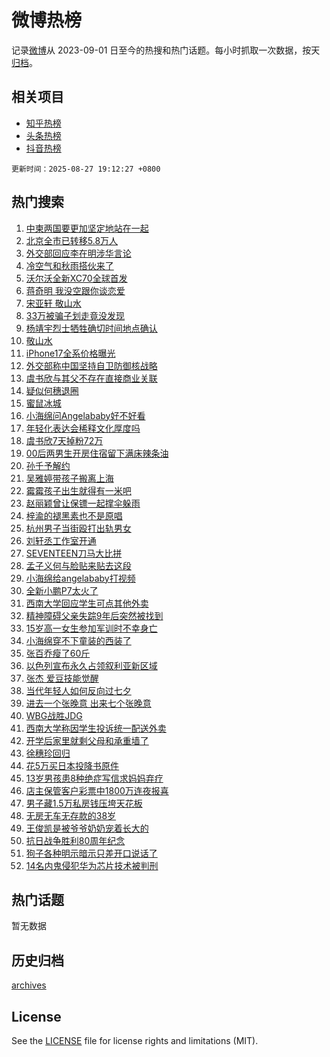 # 微博热榜

记录[微博](https://www.weibo.com)从 2023-09-01 日至今的热搜和热门话题。每小时抓取一次数据，按天[归档](archives)。

## 相关项目

- [知乎热榜](https://github.com/hotarchive/zhihu)
- [头条热榜](https://github.com/hotarchive/toutiao)
- [抖音热榜](https://github.com/hotarchive/douyin)


`更新时间：2025-08-27 19:12:27 +0800`

## 热门搜索

1. [中柬两国要更加坚定地站在一起](https://m.weibo.cn/search?containerid=100103type%3D1%26t%3D10%26q%3D%23%E4%B8%AD%E6%9F%AC%E4%B8%A4%E5%9B%BD%E8%A6%81%E6%9B%B4%E5%8A%A0%E5%9D%9A%E5%AE%9A%E5%9C%B0%E7%AB%99%E5%9C%A8%E4%B8%80%E8%B5%B7%23&stream_entry_id=51&isnewpage=1&extparam=seat%3D1%26q%3D%2523%25E4%25B8%25AD%25E6%259F%25AC%25E4%25B8%25A4%25E5%259B%25BD%25E8%25A6%2581%25E6%259B%25B4%25E5%258A%25A0%25E5%259D%259A%25E5%25AE%259A%25E5%259C%25B0%25E7%25AB%2599%25E5%259C%25A8%25E4%25B8%2580%25E8%25B5%25B7%2523%26pos%3D0%26stream_entry_id%3D51%26c_type%3D51%26filter_type%3Drealtimehot%26cate%3D10103%26dgr%3D0%26display_time%3D1756293145%26pre_seqid%3D17562931450360290000606)
1. [北京全市已转移5.8万人](https://m.weibo.cn/search?containerid=100103type%3D1%26t%3D10%26q%3D%23%E5%8C%97%E4%BA%AC%E5%85%A8%E5%B8%82%E5%B7%B2%E8%BD%AC%E7%A7%BB5.8%E4%B8%87%E4%BA%BA%23&stream_entry_id=31&isnewpage=1&extparam=seat%3D1%26flag%3D2%26lcate%3D5001%26realpos%3D1%26q%3D%2523%25E5%258C%2597%25E4%25BA%25AC%25E5%2585%25A8%25E5%25B8%2582%25E5%25B7%25B2%25E8%25BD%25AC%25E7%25A7%25BB5.8%25E4%25B8%2587%25E4%25BA%25BA%2523%26filter_type%3Drealtimehot%26stream_entry_id%3D31%26c_type%3D31%26band_rank%3D1%26pos%3D0%26cate%3D5001%26dgr%3D0%26display_time%3D1756293145%26pre_seqid%3D17562931450360290000606)
1. [外交部回应李在明涉华言论](https://m.weibo.cn/search?containerid=100103type%3D1%26t%3D10%26q%3D%23%E5%A4%96%E4%BA%A4%E9%83%A8%E5%9B%9E%E5%BA%94%E6%9D%8E%E5%9C%A8%E6%98%8E%E6%B6%89%E5%8D%8E%E8%A8%80%E8%AE%BA%23&stream_entry_id=31&isnewpage=1&extparam=seat%3D1%26flag%3D1%26lcate%3D5001%26realpos%3D2%26q%3D%2523%25E5%25A4%2596%25E4%25BA%25A4%25E9%2583%25A8%25E5%259B%259E%25E5%25BA%2594%25E6%259D%258E%25E5%259C%25A8%25E6%2598%258E%25E6%25B6%2589%25E5%258D%258E%25E8%25A8%2580%25E8%25AE%25BA%2523%26filter_type%3Drealtimehot%26stream_entry_id%3D31%26c_type%3D31%26band_rank%3D2%26pos%3D1%26cate%3D5001%26dgr%3D0%26display_time%3D1756293145%26pre_seqid%3D17562931450360290000606)
1. [冷空气和秋雨搭伙来了](https://m.weibo.cn/search?containerid=100103type%3D1%26t%3D10%26q%3D%23%E5%86%B7%E7%A9%BA%E6%B0%94%E5%92%8C%E7%A7%8B%E9%9B%A8%E6%90%AD%E4%BC%99%E6%9D%A5%E4%BA%86%23&stream_entry_id=31&isnewpage=1&extparam=seat%3D1%26flag%3D0%26lcate%3D5001%26realpos%3D3%26q%3D%2523%25E5%2586%25B7%25E7%25A9%25BA%25E6%25B0%2594%25E5%2592%258C%25E7%25A7%258B%25E9%259B%25A8%25E6%2590%25AD%25E4%25BC%2599%25E6%259D%25A5%25E4%25BA%2586%2523%26filter_type%3Drealtimehot%26stream_entry_id%3D31%26c_type%3D31%26band_rank%3D3%26pos%3D2%26cate%3D5001%26dgr%3D0%26display_time%3D1756293145%26pre_seqid%3D17562931450360290000606)
1. [沃尔沃全新XC70全球首发](https://m.weibo.cn/search?containerid=100103type%3D1%26t%3D10%26q%3D%23%E6%B2%83%E5%B0%94%E6%B2%83%E5%85%A8%E6%96%B0XC70%E5%85%A8%E7%90%83%E9%A6%96%E5%8F%91%23&stream_entry_id=31&isnewpage=1&extparam=seat%3D1%26stream_entry_id%3D31%26lcate%3D5001%26is_ad_pos%3D1%26band_rank%3D4%26q%3D%2523%25E6%25B2%2583%25E5%25B0%2594%25E6%25B2%2583%25E5%2585%25A8%25E6%2596%25B0XC70%25E5%2585%25A8%25E7%2590%2583%25E9%25A6%2596%25E5%258F%2591%2523%26dgr%3D0%26pos%3D3%26c_type%3D31%26topic_ad%3D1%26filter_type%3Drealtimehot%26cate%3D5001%26adid%3D298678%26display_time%3D1756293145%26pre_seqid%3D17562931450360290000606)
1. [蒋奇明 我没空跟你谈恋爱](https://m.weibo.cn/search?containerid=100103type%3D1%26t%3D10%26q%3D%E8%92%8B%E5%A5%87%E6%98%8E+%E6%88%91%E6%B2%A1%E7%A9%BA%E8%B7%9F%E4%BD%A0%E8%B0%88%E6%81%8B%E7%88%B1&stream_entry_id=31&isnewpage=1&extparam=seat%3D1%26flag%3D1%26lcate%3D5001%26realpos%3D4%26q%3D%25E8%2592%258B%25E5%25A5%2587%25E6%2598%258E%2520%25E6%2588%2591%25E6%25B2%25A1%25E7%25A9%25BA%25E8%25B7%259F%25E4%25BD%25A0%25E8%25B0%2588%25E6%2581%258B%25E7%2588%25B1%26filter_type%3Drealtimehot%26stream_entry_id%3D31%26c_type%3D31%26band_rank%3D4%26pos%3D4%26cate%3D5001%26dgr%3D0%26display_time%3D1756293145%26pre_seqid%3D17562931450360290000606)
1. [宋亚轩 敬山水](https://m.weibo.cn/search?containerid=100103type%3D1%26t%3D10%26q%3D%E5%AE%8B%E4%BA%9A%E8%BD%A9+%E6%95%AC%E5%B1%B1%E6%B0%B4&stream_entry_id=31&isnewpage=1&extparam=seat%3D1%26flag%3D1%26lcate%3D5001%26realpos%3D5%26q%3D%25E5%25AE%258B%25E4%25BA%259A%25E8%25BD%25A9%2520%25E6%2595%25AC%25E5%25B1%25B1%25E6%25B0%25B4%26filter_type%3Drealtimehot%26stream_entry_id%3D31%26c_type%3D31%26band_rank%3D5%26pos%3D5%26cate%3D5001%26dgr%3D0%26display_time%3D1756293145%26pre_seqid%3D17562931450360290000606)
1. [33万被骗子划走竟没发现](https://m.weibo.cn/search?containerid=100103type%3D1%26t%3D10%26q%3D%2333%E4%B8%87%E8%A2%AB%E9%AA%97%E5%AD%90%E5%88%92%E8%B5%B0%E7%AB%9F%E6%B2%A1%E5%8F%91%E7%8E%B0%23&stream_entry_id=31&isnewpage=1&extparam=seat%3D1%26flag%3D0%26lcate%3D5001%26realpos%3D6%26q%3D%252333%25E4%25B8%2587%25E8%25A2%25AB%25E9%25AA%2597%25E5%25AD%2590%25E5%2588%2592%25E8%25B5%25B0%25E7%25AB%259F%25E6%25B2%25A1%25E5%258F%2591%25E7%258E%25B0%2523%26filter_type%3Drealtimehot%26stream_entry_id%3D31%26c_type%3D31%26band_rank%3D6%26pos%3D6%26cate%3D5001%26dgr%3D0%26display_time%3D1756293145%26pre_seqid%3D17562931450360290000606)
1. [杨靖宇烈士牺牲确切时间地点确认](https://m.weibo.cn/search?containerid=100103type%3D1%26t%3D10%26q%3D%23%E6%9D%A8%E9%9D%96%E5%AE%87%E7%83%88%E5%A3%AB%E7%89%BA%E7%89%B2%E7%A1%AE%E5%88%87%E6%97%B6%E9%97%B4%E5%9C%B0%E7%82%B9%E7%A1%AE%E8%AE%A4%23&stream_entry_id=31&isnewpage=1&extparam=seat%3D1%26flag%3D0%26lcate%3D5001%26realpos%3D7%26q%3D%2523%25E6%259D%25A8%25E9%259D%2596%25E5%25AE%2587%25E7%2583%2588%25E5%25A3%25AB%25E7%2589%25BA%25E7%2589%25B2%25E7%25A1%25AE%25E5%2588%2587%25E6%2597%25B6%25E9%2597%25B4%25E5%259C%25B0%25E7%2582%25B9%25E7%25A1%25AE%25E8%25AE%25A4%2523%26filter_type%3Drealtimehot%26stream_entry_id%3D31%26c_type%3D31%26band_rank%3D7%26pos%3D7%26cate%3D5001%26dgr%3D0%26display_time%3D1756293145%26pre_seqid%3D17562931450360290000606)
1. [敬山水](https://m.weibo.cn/search?containerid=100103type%3D1%26t%3D10%26q%3D%E6%95%AC%E5%B1%B1%E6%B0%B4&stream_entry_id=31&isnewpage=1&extparam=seat%3D1%26flag%3D1%26lcate%3D5001%26realpos%3D8%26q%3D%25E6%2595%25AC%25E5%25B1%25B1%25E6%25B0%25B4%26filter_type%3Drealtimehot%26stream_entry_id%3D31%26c_type%3D31%26band_rank%3D8%26pos%3D8%26cate%3D5001%26dgr%3D0%26display_time%3D1756293145%26pre_seqid%3D17562931450360290000606)
1. [iPhone17全系价格曝光](https://m.weibo.cn/search?containerid=100103type%3D1%26t%3D10%26q%3D%23iPhone17%E5%85%A8%E7%B3%BB%E4%BB%B7%E6%A0%BC%E6%9B%9D%E5%85%89%23&stream_entry_id=31&isnewpage=1&extparam=seat%3D1%26flag%3D0%26lcate%3D5001%26realpos%3D9%26q%3D%2523iPhone17%25E5%2585%25A8%25E7%25B3%25BB%25E4%25BB%25B7%25E6%25A0%25BC%25E6%259B%259D%25E5%2585%2589%2523%26filter_type%3Drealtimehot%26stream_entry_id%3D31%26c_type%3D31%26band_rank%3D9%26pos%3D9%26cate%3D5001%26dgr%3D0%26display_time%3D1756293145%26pre_seqid%3D17562931450360290000606)
1. [外交部称中国坚持自卫防御核战略](https://m.weibo.cn/search?containerid=100103type%3D1%26t%3D10%26q%3D%23%E5%A4%96%E4%BA%A4%E9%83%A8%E7%A7%B0%E4%B8%AD%E5%9B%BD%E5%9D%9A%E6%8C%81%E8%87%AA%E5%8D%AB%E9%98%B2%E5%BE%A1%E6%A0%B8%E6%88%98%E7%95%A5%23&stream_entry_id=31&isnewpage=1&extparam=seat%3D1%26flag%3D1%26lcate%3D5001%26realpos%3D10%26q%3D%2523%25E5%25A4%2596%25E4%25BA%25A4%25E9%2583%25A8%25E7%25A7%25B0%25E4%25B8%25AD%25E5%259B%25BD%25E5%259D%259A%25E6%258C%2581%25E8%2587%25AA%25E5%258D%25AB%25E9%2598%25B2%25E5%25BE%25A1%25E6%25A0%25B8%25E6%2588%2598%25E7%2595%25A5%2523%26filter_type%3Drealtimehot%26stream_entry_id%3D31%26c_type%3D31%26band_rank%3D10%26pos%3D10%26cate%3D5001%26dgr%3D0%26display_time%3D1756293145%26pre_seqid%3D17562931450360290000606)
1. [虞书欣与其父不存在直接商业关联](https://m.weibo.cn/search?containerid=100103type%3D1%26t%3D10%26q%3D%23%E8%99%9E%E4%B9%A6%E6%AC%A3%E4%B8%8E%E5%85%B6%E7%88%B6%E4%B8%8D%E5%AD%98%E5%9C%A8%E7%9B%B4%E6%8E%A5%E5%95%86%E4%B8%9A%E5%85%B3%E8%81%94%23&stream_entry_id=31&isnewpage=1&extparam=seat%3D1%26flag%3D1%26lcate%3D5001%26realpos%3D11%26q%3D%2523%25E8%2599%259E%25E4%25B9%25A6%25E6%25AC%25A3%25E4%25B8%258E%25E5%2585%25B6%25E7%2588%25B6%25E4%25B8%258D%25E5%25AD%2598%25E5%259C%25A8%25E7%259B%25B4%25E6%258E%25A5%25E5%2595%2586%25E4%25B8%259A%25E5%2585%25B3%25E8%2581%2594%2523%26filter_type%3Drealtimehot%26stream_entry_id%3D31%26c_type%3D31%26band_rank%3D11%26pos%3D11%26cate%3D5001%26dgr%3D0%26display_time%3D1756293145%26pre_seqid%3D17562931450360290000606)
1. [疑似何穗退圈](https://m.weibo.cn/search?containerid=100103type%3D1%26t%3D10%26q%3D%23%E7%96%91%E4%BC%BC%E4%BD%95%E7%A9%97%E9%80%80%E5%9C%88%23&stream_entry_id=31&isnewpage=1&extparam=seat%3D1%26flag%3D2%26lcate%3D5001%26realpos%3D12%26q%3D%2523%25E7%2596%2591%25E4%25BC%25BC%25E4%25BD%2595%25E7%25A9%2597%25E9%2580%2580%25E5%259C%2588%2523%26filter_type%3Drealtimehot%26stream_entry_id%3D31%26c_type%3D31%26band_rank%3D12%26pos%3D12%26cate%3D5001%26dgr%3D0%26display_time%3D1756293145%26pre_seqid%3D17562931450360290000606)
1. [蜜鼠冰城](https://m.weibo.cn/search?containerid=100103type%3D1%26t%3D10%26q%3D%E8%9C%9C%E9%BC%A0%E5%86%B0%E5%9F%8E&stream_entry_id=31&isnewpage=1&extparam=seat%3D1%26flag%3D2%26lcate%3D5001%26realpos%3D13%26q%3D%25E8%259C%259C%25E9%25BC%25A0%25E5%2586%25B0%25E5%259F%258E%26filter_type%3Drealtimehot%26stream_entry_id%3D31%26c_type%3D31%26band_rank%3D13%26pos%3D13%26cate%3D5001%26dgr%3D0%26display_time%3D1756293145%26pre_seqid%3D17562931450360290000606)
1. [小海绵问Angelababy好不好看](https://m.weibo.cn/search?containerid=100103type%3D1%26t%3D10%26q%3D%23%E5%B0%8F%E6%B5%B7%E7%BB%B5%E9%97%AEAngelababy%E5%A5%BD%E4%B8%8D%E5%A5%BD%E7%9C%8B%23&stream_entry_id=31&isnewpage=1&extparam=seat%3D1%26flag%3D1%26lcate%3D5001%26realpos%3D14%26q%3D%2523%25E5%25B0%258F%25E6%25B5%25B7%25E7%25BB%25B5%25E9%2597%25AEAngelababy%25E5%25A5%25BD%25E4%25B8%258D%25E5%25A5%25BD%25E7%259C%258B%2523%26filter_type%3Drealtimehot%26stream_entry_id%3D31%26c_type%3D31%26band_rank%3D14%26pos%3D14%26cate%3D5001%26dgr%3D0%26display_time%3D1756293145%26pre_seqid%3D17562931450360290000606)
1. [年轻化表达会稀释文化厚度吗](https://m.weibo.cn/search?containerid=100103type%3D1%26t%3D10%26q%3D%23%E5%B9%B4%E8%BD%BB%E5%8C%96%E8%A1%A8%E8%BE%BE%E4%BC%9A%E7%A8%80%E9%87%8A%E6%96%87%E5%8C%96%E5%8E%9A%E5%BA%A6%E5%90%97%23&stream_entry_id=31&isnewpage=1&extparam=seat%3D1%26flag%3D1%26lcate%3D5001%26stream_entry_id%3D31%26realpos%3D15%26q%3D%2523%25E5%25B9%25B4%25E8%25BD%25BB%25E5%258C%2596%25E8%25A1%25A8%25E8%25BE%25BE%25E4%25BC%259A%25E7%25A8%2580%25E9%2587%258A%25E6%2596%2587%25E5%258C%2596%25E5%258E%259A%25E5%25BA%25A6%25E5%2590%2597%2523%26dgr%3D0%26band_rank%3D15%26adid%3D298845%26pos%3D15%26filter_type%3Drealtimehot%26cate%3D5001%26c_type%3D31%26display_time%3D1756293145%26pre_seqid%3D17562931450360290000606)
1. [虞书欣7天掉粉72万](https://m.weibo.cn/search?containerid=100103type%3D1%26t%3D10%26q%3D%23%E8%99%9E%E4%B9%A6%E6%AC%A37%E5%A4%A9%E6%8E%89%E7%B2%8972%E4%B8%87%23&stream_entry_id=31&isnewpage=1&extparam=seat%3D1%26flag%3D1%26lcate%3D5001%26realpos%3D16%26q%3D%2523%25E8%2599%259E%25E4%25B9%25A6%25E6%25AC%25A37%25E5%25A4%25A9%25E6%258E%2589%25E7%25B2%258972%25E4%25B8%2587%2523%26filter_type%3Drealtimehot%26stream_entry_id%3D31%26c_type%3D31%26band_rank%3D16%26pos%3D16%26cate%3D5001%26dgr%3D0%26display_time%3D1756293145%26pre_seqid%3D17562931450360290000606)
1. [00后两男生开房住宿留下满床辣条油](https://m.weibo.cn/search?containerid=100103type%3D1%26t%3D10%26q%3D%2300%E5%90%8E%E4%B8%A4%E7%94%B7%E7%94%9F%E5%BC%80%E6%88%BF%E4%BD%8F%E5%AE%BF%E7%95%99%E4%B8%8B%E6%BB%A1%E5%BA%8A%E8%BE%A3%E6%9D%A1%E6%B2%B9%23&stream_entry_id=31&isnewpage=1&extparam=seat%3D1%26flag%3D0%26lcate%3D5001%26realpos%3D17%26q%3D%252300%25E5%2590%258E%25E4%25B8%25A4%25E7%2594%25B7%25E7%2594%259F%25E5%25BC%2580%25E6%2588%25BF%25E4%25BD%258F%25E5%25AE%25BF%25E7%2595%2599%25E4%25B8%258B%25E6%25BB%25A1%25E5%25BA%258A%25E8%25BE%25A3%25E6%259D%25A1%25E6%25B2%25B9%2523%26filter_type%3Drealtimehot%26stream_entry_id%3D31%26c_type%3D31%26band_rank%3D17%26pos%3D17%26cate%3D5001%26dgr%3D0%26display_time%3D1756293145%26pre_seqid%3D17562931450360290000606)
1. [孙千予解约](https://m.weibo.cn/search?containerid=100103type%3D1%26t%3D10%26q%3D%E5%AD%99%E5%8D%83%E4%BA%88%E8%A7%A3%E7%BA%A6&stream_entry_id=31&isnewpage=1&extparam=seat%3D1%26flag%3D1%26lcate%3D5001%26realpos%3D18%26q%3D%25E5%25AD%2599%25E5%258D%2583%25E4%25BA%2588%25E8%25A7%25A3%25E7%25BA%25A6%26filter_type%3Drealtimehot%26stream_entry_id%3D31%26c_type%3D31%26band_rank%3D18%26pos%3D18%26cate%3D5001%26dgr%3D0%26display_time%3D1756293145%26pre_seqid%3D17562931450360290000606)
1. [吴雅婷带孩子搬离上海](https://m.weibo.cn/search?containerid=100103type%3D1%26t%3D10%26q%3D%E5%90%B4%E9%9B%85%E5%A9%B7%E5%B8%A6%E5%AD%A9%E5%AD%90%E6%90%AC%E7%A6%BB%E4%B8%8A%E6%B5%B7&stream_entry_id=31&isnewpage=1&extparam=seat%3D1%26flag%3D0%26lcate%3D5001%26realpos%3D19%26q%3D%25E5%2590%25B4%25E9%259B%2585%25E5%25A9%25B7%25E5%25B8%25A6%25E5%25AD%25A9%25E5%25AD%2590%25E6%2590%25AC%25E7%25A6%25BB%25E4%25B8%258A%25E6%25B5%25B7%26filter_type%3Drealtimehot%26stream_entry_id%3D31%26c_type%3D31%26band_rank%3D19%26pos%3D19%26cate%3D5001%26dgr%3D0%26display_time%3D1756293145%26pre_seqid%3D17562931450360290000606)
1. [霉霉孩子出生就得有一米吧](https://m.weibo.cn/search?containerid=100103type%3D1%26t%3D10%26q%3D%E9%9C%89%E9%9C%89%E5%AD%A9%E5%AD%90%E5%87%BA%E7%94%9F%E5%B0%B1%E5%BE%97%E6%9C%89%E4%B8%80%E7%B1%B3%E5%90%A7&stream_entry_id=31&isnewpage=1&extparam=seat%3D1%26flag%3D2%26lcate%3D5001%26realpos%3D20%26q%3D%25E9%259C%2589%25E9%259C%2589%25E5%25AD%25A9%25E5%25AD%2590%25E5%2587%25BA%25E7%2594%259F%25E5%25B0%25B1%25E5%25BE%2597%25E6%259C%2589%25E4%25B8%2580%25E7%25B1%25B3%25E5%2590%25A7%26filter_type%3Drealtimehot%26stream_entry_id%3D31%26c_type%3D31%26band_rank%3D20%26pos%3D20%26cate%3D5001%26dgr%3D0%26display_time%3D1756293145%26pre_seqid%3D17562931450360290000606)
1. [赵丽颖曾让保镖一起撑伞躲雨](https://m.weibo.cn/search?containerid=100103type%3D1%26t%3D10%26q%3D%E8%B5%B5%E4%B8%BD%E9%A2%96%E6%9B%BE%E8%AE%A9%E4%BF%9D%E9%95%96%E4%B8%80%E8%B5%B7%E6%92%91%E4%BC%9E%E8%BA%B2%E9%9B%A8&stream_entry_id=31&isnewpage=1&extparam=seat%3D1%26flag%3D0%26lcate%3D5001%26realpos%3D21%26q%3D%25E8%25B5%25B5%25E4%25B8%25BD%25E9%25A2%2596%25E6%259B%25BE%25E8%25AE%25A9%25E4%25BF%259D%25E9%2595%2596%25E4%25B8%2580%25E8%25B5%25B7%25E6%2592%2591%25E4%25BC%259E%25E8%25BA%25B2%25E9%259B%25A8%26filter_type%3Drealtimehot%26stream_entry_id%3D31%26c_type%3D31%26band_rank%3D21%26pos%3D21%26cate%3D5001%26dgr%3D0%26display_time%3D1756293145%26pre_seqid%3D17562931450360290000606)
1. [梓渝的褪黑素也不是原唱](https://m.weibo.cn/search?containerid=100103type%3D1%26t%3D10%26q%3D%E6%A2%93%E6%B8%9D%E7%9A%84%E8%A4%AA%E9%BB%91%E7%B4%A0%E4%B9%9F%E4%B8%8D%E6%98%AF%E5%8E%9F%E5%94%B1&stream_entry_id=31&isnewpage=1&extparam=seat%3D1%26flag%3D0%26lcate%3D5001%26realpos%3D22%26q%3D%25E6%25A2%2593%25E6%25B8%259D%25E7%259A%2584%25E8%25A4%25AA%25E9%25BB%2591%25E7%25B4%25A0%25E4%25B9%259F%25E4%25B8%258D%25E6%2598%25AF%25E5%258E%259F%25E5%2594%25B1%26filter_type%3Drealtimehot%26stream_entry_id%3D31%26c_type%3D31%26band_rank%3D22%26pos%3D22%26cate%3D5001%26dgr%3D0%26display_time%3D1756293145%26pre_seqid%3D17562931450360290000606)
1. [杭州男子当街殴打出轨男女](https://m.weibo.cn/search?containerid=100103type%3D1%26t%3D10%26q%3D%E6%9D%AD%E5%B7%9E%E7%94%B7%E5%AD%90%E5%BD%93%E8%A1%97%E6%AE%B4%E6%89%93%E5%87%BA%E8%BD%A8%E7%94%B7%E5%A5%B3&stream_entry_id=31&isnewpage=1&extparam=seat%3D1%26flag%3D0%26lcate%3D5001%26realpos%3D23%26q%3D%25E6%259D%25AD%25E5%25B7%259E%25E7%2594%25B7%25E5%25AD%2590%25E5%25BD%2593%25E8%25A1%2597%25E6%25AE%25B4%25E6%2589%2593%25E5%2587%25BA%25E8%25BD%25A8%25E7%2594%25B7%25E5%25A5%25B3%26filter_type%3Drealtimehot%26stream_entry_id%3D31%26c_type%3D31%26band_rank%3D23%26pos%3D23%26cate%3D5001%26dgr%3D0%26display_time%3D1756293145%26pre_seqid%3D17562931450360290000606)
1. [刘轩丞工作室开通](https://m.weibo.cn/search?containerid=100103type%3D1%26t%3D10%26q%3D%23%E5%88%98%E8%BD%A9%E4%B8%9E%E5%B7%A5%E4%BD%9C%E5%AE%A4%E5%BC%80%E9%80%9A%23&stream_entry_id=31&isnewpage=1&extparam=seat%3D1%26flag%3D1%26lcate%3D5001%26realpos%3D24%26q%3D%2523%25E5%2588%2598%25E8%25BD%25A9%25E4%25B8%259E%25E5%25B7%25A5%25E4%25BD%259C%25E5%25AE%25A4%25E5%25BC%2580%25E9%2580%259A%2523%26filter_type%3Drealtimehot%26stream_entry_id%3D31%26c_type%3D31%26band_rank%3D24%26pos%3D24%26cate%3D5001%26dgr%3D0%26display_time%3D1756293145%26pre_seqid%3D17562931450360290000606)
1. [SEVENTEEN刀马大比拼](https://m.weibo.cn/search?containerid=100103type%3D1%26t%3D10%26q%3DSEVENTEEN%E5%88%80%E9%A9%AC%E5%A4%A7%E6%AF%94%E6%8B%BC&stream_entry_id=31&isnewpage=1&extparam=seat%3D1%26flag%3D1%26lcate%3D5001%26realpos%3D25%26q%3DSEVENTEEN%25E5%2588%2580%25E9%25A9%25AC%25E5%25A4%25A7%25E6%25AF%2594%25E6%258B%25BC%26filter_type%3Drealtimehot%26stream_entry_id%3D31%26c_type%3D31%26band_rank%3D25%26pos%3D25%26cate%3D5001%26dgr%3D0%26display_time%3D1756293145%26pre_seqid%3D17562931450360290000606)
1. [孟子义何与脸贴来贴去这段](https://m.weibo.cn/search?containerid=100103type%3D1%26t%3D10%26q%3D%E5%AD%9F%E5%AD%90%E4%B9%89%E4%BD%95%E4%B8%8E%E8%84%B8%E8%B4%B4%E6%9D%A5%E8%B4%B4%E5%8E%BB%E8%BF%99%E6%AE%B5&stream_entry_id=31&isnewpage=1&extparam=seat%3D1%26flag%3D1%26lcate%3D5001%26realpos%3D26%26q%3D%25E5%25AD%259F%25E5%25AD%2590%25E4%25B9%2589%25E4%25BD%2595%25E4%25B8%258E%25E8%2584%25B8%25E8%25B4%25B4%25E6%259D%25A5%25E8%25B4%25B4%25E5%258E%25BB%25E8%25BF%2599%25E6%25AE%25B5%26filter_type%3Drealtimehot%26stream_entry_id%3D31%26c_type%3D31%26band_rank%3D26%26pos%3D26%26cate%3D5001%26dgr%3D0%26display_time%3D1756293145%26pre_seqid%3D17562931450360290000606)
1. [小海绵给angelababy打视频](https://m.weibo.cn/search?containerid=100103type%3D1%26t%3D10%26q%3D%23%E5%B0%8F%E6%B5%B7%E7%BB%B5%E7%BB%99angelababy%E6%89%93%E8%A7%86%E9%A2%91%23&stream_entry_id=31&isnewpage=1&extparam=seat%3D1%26flag%3D1%26lcate%3D5001%26realpos%3D27%26q%3D%2523%25E5%25B0%258F%25E6%25B5%25B7%25E7%25BB%25B5%25E7%25BB%2599angelababy%25E6%2589%2593%25E8%25A7%2586%25E9%25A2%2591%2523%26filter_type%3Drealtimehot%26stream_entry_id%3D31%26c_type%3D31%26band_rank%3D27%26pos%3D27%26cate%3D5001%26dgr%3D0%26display_time%3D1756293145%26pre_seqid%3D17562931450360290000606)
1. [全新小鹏P7太火了](https://m.weibo.cn/search?containerid=100103type%3D1%26t%3D10%26q%3D%23%E5%85%A8%E6%96%B0%E5%B0%8F%E9%B9%8FP7%E5%A4%AA%E7%81%AB%E4%BA%86%23&stream_entry_id=31&isnewpage=1&extparam=seat%3D1%26flag%3D1%26lcate%3D5001%26realpos%3D28%26q%3D%2523%25E5%2585%25A8%25E6%2596%25B0%25E5%25B0%258F%25E9%25B9%258FP7%25E5%25A4%25AA%25E7%2581%25AB%25E4%25BA%2586%2523%26filter_type%3Drealtimehot%26stream_entry_id%3D31%26c_type%3D31%26band_rank%3D28%26pos%3D28%26cate%3D5001%26dgr%3D0%26display_time%3D1756293145%26pre_seqid%3D17562931450360290000606)
1. [西南大学回应学生可点其他外卖](https://m.weibo.cn/search?containerid=100103type%3D1%26t%3D10%26q%3D%23%E8%A5%BF%E5%8D%97%E5%A4%A7%E5%AD%A6%E5%9B%9E%E5%BA%94%E5%AD%A6%E7%94%9F%E5%8F%AF%E7%82%B9%E5%85%B6%E4%BB%96%E5%A4%96%E5%8D%96%23&stream_entry_id=31&isnewpage=1&extparam=seat%3D1%26flag%3D1%26lcate%3D5001%26realpos%3D29%26q%3D%2523%25E8%25A5%25BF%25E5%258D%2597%25E5%25A4%25A7%25E5%25AD%25A6%25E5%259B%259E%25E5%25BA%2594%25E5%25AD%25A6%25E7%2594%259F%25E5%258F%25AF%25E7%2582%25B9%25E5%2585%25B6%25E4%25BB%2596%25E5%25A4%2596%25E5%258D%2596%2523%26filter_type%3Drealtimehot%26stream_entry_id%3D31%26c_type%3D31%26band_rank%3D29%26pos%3D29%26cate%3D5001%26dgr%3D0%26display_time%3D1756293145%26pre_seqid%3D17562931450360290000606)
1. [精神障碍父亲失踪9年后突然被找到](https://m.weibo.cn/search?containerid=100103type%3D1%26t%3D10%26q%3D%23%E7%B2%BE%E7%A5%9E%E9%9A%9C%E7%A2%8D%E7%88%B6%E4%BA%B2%E5%A4%B1%E8%B8%AA9%E5%B9%B4%E5%90%8E%E7%AA%81%E7%84%B6%E8%A2%AB%E6%89%BE%E5%88%B0%23&stream_entry_id=31&isnewpage=1&extparam=seat%3D1%26flag%3D1%26lcate%3D5001%26realpos%3D30%26q%3D%2523%25E7%25B2%25BE%25E7%25A5%259E%25E9%259A%259C%25E7%25A2%258D%25E7%2588%25B6%25E4%25BA%25B2%25E5%25A4%25B1%25E8%25B8%25AA9%25E5%25B9%25B4%25E5%2590%258E%25E7%25AA%2581%25E7%2584%25B6%25E8%25A2%25AB%25E6%2589%25BE%25E5%2588%25B0%2523%26filter_type%3Drealtimehot%26stream_entry_id%3D31%26c_type%3D31%26band_rank%3D30%26pos%3D30%26cate%3D5001%26dgr%3D0%26display_time%3D1756293145%26pre_seqid%3D17562931450360290000606)
1. [15岁高一女生参加军训时不幸身亡](https://m.weibo.cn/search?containerid=100103type%3D1%26t%3D10%26q%3D%2315%E5%B2%81%E9%AB%98%E4%B8%80%E5%A5%B3%E7%94%9F%E5%8F%82%E5%8A%A0%E5%86%9B%E8%AE%AD%E6%97%B6%E4%B8%8D%E5%B9%B8%E8%BA%AB%E4%BA%A1%23&stream_entry_id=31&isnewpage=1&extparam=seat%3D1%26flag%3D1%26lcate%3D5001%26realpos%3D31%26q%3D%252315%25E5%25B2%2581%25E9%25AB%2598%25E4%25B8%2580%25E5%25A5%25B3%25E7%2594%259F%25E5%258F%2582%25E5%258A%25A0%25E5%2586%259B%25E8%25AE%25AD%25E6%2597%25B6%25E4%25B8%258D%25E5%25B9%25B8%25E8%25BA%25AB%25E4%25BA%25A1%2523%26filter_type%3Drealtimehot%26stream_entry_id%3D31%26c_type%3D31%26band_rank%3D31%26pos%3D31%26cate%3D5001%26dgr%3D0%26display_time%3D1756293145%26pre_seqid%3D17562931450360290000606)
1. [小海绵穿不下童装的西装了](https://m.weibo.cn/search?containerid=100103type%3D1%26t%3D10%26q%3D%23%E5%B0%8F%E6%B5%B7%E7%BB%B5%E7%A9%BF%E4%B8%8D%E4%B8%8B%E7%AB%A5%E8%A3%85%E7%9A%84%E8%A5%BF%E8%A3%85%E4%BA%86%23&stream_entry_id=31&isnewpage=1&extparam=seat%3D1%26flag%3D1%26lcate%3D5001%26realpos%3D32%26q%3D%2523%25E5%25B0%258F%25E6%25B5%25B7%25E7%25BB%25B5%25E7%25A9%25BF%25E4%25B8%258D%25E4%25B8%258B%25E7%25AB%25A5%25E8%25A3%2585%25E7%259A%2584%25E8%25A5%25BF%25E8%25A3%2585%25E4%25BA%2586%2523%26filter_type%3Drealtimehot%26stream_entry_id%3D31%26c_type%3D31%26band_rank%3D32%26pos%3D32%26cate%3D5001%26dgr%3D0%26display_time%3D1756293145%26pre_seqid%3D17562931450360290000606)
1. [张百乔瘦了60斤](https://m.weibo.cn/search?containerid=100103type%3D1%26t%3D10%26q%3D%23%E5%BC%A0%E7%99%BE%E4%B9%94%E7%98%A6%E4%BA%8660%E6%96%A4%23&stream_entry_id=31&isnewpage=1&extparam=seat%3D1%26flag%3D0%26lcate%3D5001%26realpos%3D33%26q%3D%2523%25E5%25BC%25A0%25E7%2599%25BE%25E4%25B9%2594%25E7%2598%25A6%25E4%25BA%258660%25E6%2596%25A4%2523%26filter_type%3Drealtimehot%26stream_entry_id%3D31%26c_type%3D31%26band_rank%3D33%26pos%3D33%26cate%3D5001%26dgr%3D0%26display_time%3D1756293145%26pre_seqid%3D17562931450360290000606)
1. [以色列宣布永久占领叙利亚新区域](https://m.weibo.cn/search?containerid=100103type%3D1%26t%3D10%26q%3D%E4%BB%A5%E8%89%B2%E5%88%97%E5%AE%A3%E5%B8%83%E6%B0%B8%E4%B9%85%E5%8D%A0%E9%A2%86%E5%8F%99%E5%88%A9%E4%BA%9A%E6%96%B0%E5%8C%BA%E5%9F%9F&stream_entry_id=31&isnewpage=1&extparam=seat%3D1%26flag%3D1%26lcate%3D5001%26realpos%3D34%26q%3D%25E4%25BB%25A5%25E8%2589%25B2%25E5%2588%2597%25E5%25AE%25A3%25E5%25B8%2583%25E6%25B0%25B8%25E4%25B9%2585%25E5%258D%25A0%25E9%25A2%2586%25E5%258F%2599%25E5%2588%25A9%25E4%25BA%259A%25E6%2596%25B0%25E5%258C%25BA%25E5%259F%259F%26filter_type%3Drealtimehot%26stream_entry_id%3D31%26c_type%3D31%26band_rank%3D34%26pos%3D34%26cate%3D5001%26dgr%3D0%26display_time%3D1756293145%26pre_seqid%3D17562931450360290000606)
1. [张杰 爱豆技能觉醒](https://m.weibo.cn/search?containerid=100103type%3D1%26t%3D10%26q%3D%E5%BC%A0%E6%9D%B0+%E7%88%B1%E8%B1%86%E6%8A%80%E8%83%BD%E8%A7%89%E9%86%92&stream_entry_id=31&isnewpage=1&extparam=seat%3D1%26flag%3D1%26lcate%3D5001%26realpos%3D35%26q%3D%25E5%25BC%25A0%25E6%259D%25B0%2520%25E7%2588%25B1%25E8%25B1%2586%25E6%258A%2580%25E8%2583%25BD%25E8%25A7%2589%25E9%2586%2592%26filter_type%3Drealtimehot%26stream_entry_id%3D31%26c_type%3D31%26band_rank%3D35%26pos%3D35%26cate%3D5001%26dgr%3D0%26display_time%3D1756293145%26pre_seqid%3D17562931450360290000606)
1. [当代年轻人如何反向过七夕](https://m.weibo.cn/search?containerid=100103type%3D1%26t%3D10%26q%3D%E5%BD%93%E4%BB%A3%E5%B9%B4%E8%BD%BB%E4%BA%BA%E5%A6%82%E4%BD%95%E5%8F%8D%E5%90%91%E8%BF%87%E4%B8%83%E5%A4%95&stream_entry_id=31&isnewpage=1&extparam=seat%3D1%26flag%3D0%26lcate%3D5001%26realpos%3D36%26q%3D%25E5%25BD%2593%25E4%25BB%25A3%25E5%25B9%25B4%25E8%25BD%25BB%25E4%25BA%25BA%25E5%25A6%2582%25E4%25BD%2595%25E5%258F%258D%25E5%2590%2591%25E8%25BF%2587%25E4%25B8%2583%25E5%25A4%2595%26filter_type%3Drealtimehot%26stream_entry_id%3D31%26c_type%3D31%26band_rank%3D36%26pos%3D36%26cate%3D5001%26dgr%3D0%26display_time%3D1756293145%26pre_seqid%3D17562931450360290000606)
1. [进去一个张晚意 出来七个张晚意](https://m.weibo.cn/search?containerid=100103type%3D1%26t%3D10%26q%3D%E8%BF%9B%E5%8E%BB%E4%B8%80%E4%B8%AA%E5%BC%A0%E6%99%9A%E6%84%8F+%E5%87%BA%E6%9D%A5%E4%B8%83%E4%B8%AA%E5%BC%A0%E6%99%9A%E6%84%8F&stream_entry_id=31&isnewpage=1&extparam=seat%3D1%26flag%3D1%26lcate%3D5001%26realpos%3D37%26q%3D%25E8%25BF%259B%25E5%258E%25BB%25E4%25B8%2580%25E4%25B8%25AA%25E5%25BC%25A0%25E6%2599%259A%25E6%2584%258F%2520%25E5%2587%25BA%25E6%259D%25A5%25E4%25B8%2583%25E4%25B8%25AA%25E5%25BC%25A0%25E6%2599%259A%25E6%2584%258F%26filter_type%3Drealtimehot%26stream_entry_id%3D31%26c_type%3D31%26band_rank%3D37%26pos%3D37%26cate%3D5001%26dgr%3D0%26display_time%3D1756293145%26pre_seqid%3D17562931450360290000606)
1. [WBG战胜JDG](https://m.weibo.cn/search?containerid=100103type%3D1%26t%3D10%26q%3D%23WBG%E6%88%98%E8%83%9CJDG%23&stream_entry_id=31&isnewpage=1&extparam=seat%3D1%26flag%3D1%26lcate%3D5001%26realpos%3D38%26q%3D%2523WBG%25E6%2588%2598%25E8%2583%259CJDG%2523%26filter_type%3Drealtimehot%26stream_entry_id%3D31%26c_type%3D31%26band_rank%3D38%26pos%3D38%26cate%3D5001%26dgr%3D0%26display_time%3D1756293145%26pre_seqid%3D17562931450360290000606)
1. [西南大学称因学生投诉统一配送外卖](https://m.weibo.cn/search?containerid=100103type%3D1%26t%3D10%26q%3D%23%E8%A5%BF%E5%8D%97%E5%A4%A7%E5%AD%A6%E7%A7%B0%E5%9B%A0%E5%AD%A6%E7%94%9F%E6%8A%95%E8%AF%89%E7%BB%9F%E4%B8%80%E9%85%8D%E9%80%81%E5%A4%96%E5%8D%96%23&stream_entry_id=31&isnewpage=1&extparam=seat%3D1%26flag%3D1%26lcate%3D5001%26realpos%3D39%26q%3D%2523%25E8%25A5%25BF%25E5%258D%2597%25E5%25A4%25A7%25E5%25AD%25A6%25E7%25A7%25B0%25E5%259B%25A0%25E5%25AD%25A6%25E7%2594%259F%25E6%258A%2595%25E8%25AF%2589%25E7%25BB%259F%25E4%25B8%2580%25E9%2585%258D%25E9%2580%2581%25E5%25A4%2596%25E5%258D%2596%2523%26filter_type%3Drealtimehot%26stream_entry_id%3D31%26c_type%3D31%26band_rank%3D39%26pos%3D39%26cate%3D5001%26dgr%3D0%26display_time%3D1756293145%26pre_seqid%3D17562931450360290000606)
1. [开学后家里就剩父母和承重墙了](https://m.weibo.cn/search?containerid=100103type%3D1%26t%3D10%26q%3D%E5%BC%80%E5%AD%A6%E5%90%8E%E5%AE%B6%E9%87%8C%E5%B0%B1%E5%89%A9%E7%88%B6%E6%AF%8D%E5%92%8C%E6%89%BF%E9%87%8D%E5%A2%99%E4%BA%86&stream_entry_id=31&isnewpage=1&extparam=seat%3D1%26flag%3D1%26lcate%3D5001%26realpos%3D40%26q%3D%25E5%25BC%2580%25E5%25AD%25A6%25E5%2590%258E%25E5%25AE%25B6%25E9%2587%258C%25E5%25B0%25B1%25E5%2589%25A9%25E7%2588%25B6%25E6%25AF%258D%25E5%2592%258C%25E6%2589%25BF%25E9%2587%258D%25E5%25A2%2599%25E4%25BA%2586%26filter_type%3Drealtimehot%26stream_entry_id%3D31%26c_type%3D31%26band_rank%3D40%26pos%3D40%26cate%3D5001%26dgr%3D0%26display_time%3D1756293145%26pre_seqid%3D17562931450360290000606)
1. [徐穗珍回归](https://m.weibo.cn/search?containerid=100103type%3D1%26t%3D10%26q%3D%E5%BE%90%E7%A9%97%E7%8F%8D%E5%9B%9E%E5%BD%92&stream_entry_id=31&isnewpage=1&extparam=seat%3D1%26flag%3D1%26lcate%3D5001%26realpos%3D41%26q%3D%25E5%25BE%2590%25E7%25A9%2597%25E7%258F%258D%25E5%259B%259E%25E5%25BD%2592%26filter_type%3Drealtimehot%26stream_entry_id%3D31%26c_type%3D31%26band_rank%3D41%26pos%3D41%26cate%3D5001%26dgr%3D0%26display_time%3D1756293145%26pre_seqid%3D17562931450360290000606)
1. [花5万买日本投降书原件](https://m.weibo.cn/search?containerid=100103type%3D1%26t%3D10%26q%3D%23%E8%8A%B15%E4%B8%87%E4%B9%B0%E6%97%A5%E6%9C%AC%E6%8A%95%E9%99%8D%E4%B9%A6%E5%8E%9F%E4%BB%B6%23&stream_entry_id=31&isnewpage=1&extparam=seat%3D1%26flag%3D0%26lcate%3D5001%26realpos%3D42%26q%3D%2523%25E8%258A%25B15%25E4%25B8%2587%25E4%25B9%25B0%25E6%2597%25A5%25E6%259C%25AC%25E6%258A%2595%25E9%2599%258D%25E4%25B9%25A6%25E5%258E%259F%25E4%25BB%25B6%2523%26filter_type%3Drealtimehot%26stream_entry_id%3D31%26c_type%3D31%26band_rank%3D42%26pos%3D42%26cate%3D5001%26dgr%3D0%26display_time%3D1756293145%26pre_seqid%3D17562931450360290000606)
1. [13岁男孩患8种绝症写信求妈妈弃疗](https://m.weibo.cn/search?containerid=100103type%3D1%26t%3D10%26q%3D%2313%E5%B2%81%E7%94%B7%E5%AD%A9%E6%82%A38%E7%A7%8D%E7%BB%9D%E7%97%87%E5%86%99%E4%BF%A1%E6%B1%82%E5%A6%88%E5%A6%88%E5%BC%83%E7%96%97%23&stream_entry_id=31&isnewpage=1&extparam=seat%3D1%26flag%3D1%26lcate%3D5001%26realpos%3D43%26q%3D%252313%25E5%25B2%2581%25E7%2594%25B7%25E5%25AD%25A9%25E6%2582%25A38%25E7%25A7%258D%25E7%25BB%259D%25E7%2597%2587%25E5%2586%2599%25E4%25BF%25A1%25E6%25B1%2582%25E5%25A6%2588%25E5%25A6%2588%25E5%25BC%2583%25E7%2596%2597%2523%26filter_type%3Drealtimehot%26stream_entry_id%3D31%26c_type%3D31%26band_rank%3D43%26pos%3D43%26cate%3D5001%26dgr%3D0%26display_time%3D1756293145%26pre_seqid%3D17562931450360290000606)
1. [店主保管客户彩票中1800万连夜报喜](https://m.weibo.cn/search?containerid=100103type%3D1%26t%3D10%26q%3D%23%E5%BA%97%E4%B8%BB%E4%BF%9D%E7%AE%A1%E5%AE%A2%E6%88%B7%E5%BD%A9%E7%A5%A8%E4%B8%AD1800%E4%B8%87%E8%BF%9E%E5%A4%9C%E6%8A%A5%E5%96%9C%23&stream_entry_id=31&isnewpage=1&extparam=seat%3D1%26flag%3D1%26lcate%3D5001%26realpos%3D44%26q%3D%2523%25E5%25BA%2597%25E4%25B8%25BB%25E4%25BF%259D%25E7%25AE%25A1%25E5%25AE%25A2%25E6%2588%25B7%25E5%25BD%25A9%25E7%25A5%25A8%25E4%25B8%25AD1800%25E4%25B8%2587%25E8%25BF%259E%25E5%25A4%259C%25E6%258A%25A5%25E5%2596%259C%2523%26filter_type%3Drealtimehot%26stream_entry_id%3D31%26c_type%3D31%26band_rank%3D44%26pos%3D44%26cate%3D5001%26dgr%3D0%26display_time%3D1756293145%26pre_seqid%3D17562931450360290000606)
1. [男子藏1.5万私房钱压垮天花板](https://m.weibo.cn/search?containerid=100103type%3D1%26t%3D10%26q%3D%23%E7%94%B7%E5%AD%90%E8%97%8F1.5%E4%B8%87%E7%A7%81%E6%88%BF%E9%92%B1%E5%8E%8B%E5%9E%AE%E5%A4%A9%E8%8A%B1%E6%9D%BF%23&stream_entry_id=31&isnewpage=1&extparam=seat%3D1%26flag%3D1%26lcate%3D5001%26realpos%3D45%26q%3D%2523%25E7%2594%25B7%25E5%25AD%2590%25E8%2597%258F1.5%25E4%25B8%2587%25E7%25A7%2581%25E6%2588%25BF%25E9%2592%25B1%25E5%258E%258B%25E5%259E%25AE%25E5%25A4%25A9%25E8%258A%25B1%25E6%259D%25BF%2523%26filter_type%3Drealtimehot%26stream_entry_id%3D31%26c_type%3D31%26band_rank%3D45%26pos%3D45%26cate%3D5001%26dgr%3D0%26display_time%3D1756293145%26pre_seqid%3D17562931450360290000606)
1. [无房无车无存款的38岁](https://m.weibo.cn/search?containerid=100103type%3D1%26t%3D10%26q%3D%E6%97%A0%E6%88%BF%E6%97%A0%E8%BD%A6%E6%97%A0%E5%AD%98%E6%AC%BE%E7%9A%8438%E5%B2%81&stream_entry_id=31&isnewpage=1&extparam=seat%3D1%26flag%3D1%26lcate%3D5001%26realpos%3D46%26q%3D%25E6%2597%25A0%25E6%2588%25BF%25E6%2597%25A0%25E8%25BD%25A6%25E6%2597%25A0%25E5%25AD%2598%25E6%25AC%25BE%25E7%259A%258438%25E5%25B2%2581%26filter_type%3Drealtimehot%26stream_entry_id%3D31%26c_type%3D31%26band_rank%3D46%26pos%3D46%26cate%3D5001%26dgr%3D0%26display_time%3D1756293145%26pre_seqid%3D17562931450360290000606)
1. [王俊凯是被爷爷奶奶宠着长大的](https://m.weibo.cn/search?containerid=100103type%3D1%26t%3D10%26q%3D%E7%8E%8B%E4%BF%8A%E5%87%AF%E6%98%AF%E8%A2%AB%E7%88%B7%E7%88%B7%E5%A5%B6%E5%A5%B6%E5%AE%A0%E7%9D%80%E9%95%BF%E5%A4%A7%E7%9A%84&stream_entry_id=31&isnewpage=1&extparam=seat%3D1%26flag%3D0%26lcate%3D5001%26realpos%3D47%26q%3D%25E7%258E%258B%25E4%25BF%258A%25E5%2587%25AF%25E6%2598%25AF%25E8%25A2%25AB%25E7%2588%25B7%25E7%2588%25B7%25E5%25A5%25B6%25E5%25A5%25B6%25E5%25AE%25A0%25E7%259D%2580%25E9%2595%25BF%25E5%25A4%25A7%25E7%259A%2584%26filter_type%3Drealtimehot%26stream_entry_id%3D31%26c_type%3D31%26band_rank%3D47%26pos%3D47%26cate%3D5001%26dgr%3D0%26display_time%3D1756293145%26pre_seqid%3D17562931450360290000606)
1. [抗日战争胜利80周年纪念](https://m.weibo.cn/search?containerid=100103type%3D1%26t%3D10%26q%3D%23%E6%8A%97%E6%97%A5%E6%88%98%E4%BA%89%E8%83%9C%E5%88%A980%E5%91%A8%E5%B9%B4%E7%BA%AA%E5%BF%B5%23&stream_entry_id=31&isnewpage=1&extparam=seat%3D1%26flag%3D0%26lcate%3D5001%26realpos%3D48%26q%3D%2523%25E6%258A%2597%25E6%2597%25A5%25E6%2588%2598%25E4%25BA%2589%25E8%2583%259C%25E5%2588%25A980%25E5%2591%25A8%25E5%25B9%25B4%25E7%25BA%25AA%25E5%25BF%25B5%2523%26filter_type%3Drealtimehot%26stream_entry_id%3D31%26c_type%3D31%26band_rank%3D48%26pos%3D48%26cate%3D5001%26dgr%3D0%26display_time%3D1756293145%26pre_seqid%3D17562931450360290000606)
1. [狗子各种明示暗示只差开口说话了](https://m.weibo.cn/search?containerid=100103type%3D1%26t%3D10%26q%3D%23%E7%8B%97%E5%AD%90%E5%90%84%E7%A7%8D%E6%98%8E%E7%A4%BA%E6%9A%97%E7%A4%BA%E5%8F%AA%E5%B7%AE%E5%BC%80%E5%8F%A3%E8%AF%B4%E8%AF%9D%E4%BA%86%23&stream_entry_id=31&isnewpage=1&extparam=seat%3D1%26flag%3D1%26lcate%3D5001%26realpos%3D49%26q%3D%2523%25E7%258B%2597%25E5%25AD%2590%25E5%2590%2584%25E7%25A7%258D%25E6%2598%258E%25E7%25A4%25BA%25E6%259A%2597%25E7%25A4%25BA%25E5%258F%25AA%25E5%25B7%25AE%25E5%25BC%2580%25E5%258F%25A3%25E8%25AF%25B4%25E8%25AF%259D%25E4%25BA%2586%2523%26filter_type%3Drealtimehot%26stream_entry_id%3D31%26c_type%3D31%26band_rank%3D49%26pos%3D49%26cate%3D5001%26dgr%3D0%26display_time%3D1756293145%26pre_seqid%3D17562931450360290000606)
1. [14名内鬼侵犯华为芯片技术被判刑](https://m.weibo.cn/search?containerid=100103type%3D1%26t%3D10%26q%3D%2314%E5%90%8D%E5%86%85%E9%AC%BC%E4%BE%B5%E7%8A%AF%E5%8D%8E%E4%B8%BA%E8%8A%AF%E7%89%87%E6%8A%80%E6%9C%AF%E8%A2%AB%E5%88%A4%E5%88%91%23&stream_entry_id=31&isnewpage=1&extparam=seat%3D1%26flag%3D0%26lcate%3D5001%26realpos%3D50%26q%3D%252314%25E5%2590%258D%25E5%2586%2585%25E9%25AC%25BC%25E4%25BE%25B5%25E7%258A%25AF%25E5%258D%258E%25E4%25B8%25BA%25E8%258A%25AF%25E7%2589%2587%25E6%258A%2580%25E6%259C%25AF%25E8%25A2%25AB%25E5%2588%25A4%25E5%2588%2591%2523%26filter_type%3Drealtimehot%26stream_entry_id%3D31%26c_type%3D31%26band_rank%3D50%26pos%3D50%26cate%3D5001%26dgr%3D0%26display_time%3D1756293145%26pre_seqid%3D17562931450360290000606)

## 热门话题

暂无数据

## 历史归档

[archives](archives)

## License

See the [LICENSE](LICENSE) file for license rights and limitations (MIT).

